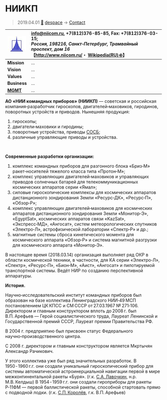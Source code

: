 # НИИКП
> 2019.04.01 [🚀](../../index/index.md) [despace](../index.md) → [Contact](../contact.md)

|[![](../f/con/n/niikp_logo1_thumb.jpg)](../f/con/n/niikp_logo1.png)|<info@niicom.ru>, +7(812)376-85-85, Fax: +7(812)376-03-15;<br> *Россия, 198216, Санкт‑Петербург, Трамвайный проспект, дом 16*<br> 【<http://www.niicom.ru/>・ [Wikipedia(RU) ⎆](https://ru.wikipedia.org/wiki/Научно‑исследовательский_институт_командных_приборов)】|
|:--|:--|
|**Mission**|…|
|**Vision**|…|
|**Values**|…|
|**Business**|…|
|**[MGMT](../mgmt.md)**|…|

**АО «НИИ командных приборов» (НИИКП)** — советская и российская компания‑разработчик гироскопов, двигателей‑маховиков, гиродинов, поворотных устройств и приводов. Нынешняя продукция:

   1. гироскопы;
   1. двигатели‑маховики и гиродины;
   1. поворотные устройства, приводы [СОСБ](devd.md);
   1. различные управляющие приводы и устройства.

<p style="page-break-after:always"> </p>

**Современные разработки организации:**

   1. комплекс командных приборов для разгонного блока «Бриз‑М» ракет‑носителей тяжелого класса типа «Протон‑М»;
   1. комплекс управляющих двигателей‑маховиков и управляющих приводов солнечных батарей для телекоммуникационных космических аппаратов серии «Ямал»;
   1. силовые гироскопические комплексы для космических аппаратов дистанционного зондирования Земли «Ресурс‑ДК», «Ресурс‑П», «Обзор‑Р»;
   1. комплекс управляющих двигателей‑маховиков для космических аппаратов дистанционного зондирования Земли «Монитор‑Э», «EgyptSat», космических аппаратов связи «KazSat», «Экспресс‑МД», «Ангосат», систем метеорологических спутников «Электро‑Л», астрофизической лаборатории «Спектр‑Р» и др.;
   1. магнитные системы сброса кинетического момента для космического аппарата «Обзор‑Р» и система магнитной разгрузки для космического аппарата «Монитор‑Э». 

В настоящее время (2018.03.14) организация выполняет ряд ОКР в области космической техники, в частности, для КА серии «Электро‑Л», «Спектр», «Ресурс‑П», «Бион‑М», «Аист», «Ангосат» и пилотируемой транспортной системы. Ведёт НИР по созданию перспективной аппаратуры.


**История.**

Научно‑исследовательский институт командных приборов был образован на базе коллектива Ленинградского НИИ‑49 МСП постановлением ЦК КПСС и СМ СССР от 27.03.1967 № 271‑106. Директором и главным конструктором вплоть до 2008 г. был В.П. Арефьев — Герой социалистического труда, Лауреат Ленинской и Государственной премий СССР, Лауреат премии Правительства РФ.

В 2004 г. предприятию был присвоен статус Федерального научно‑производственного центра.

С 2008 г. директором и главным конструктором является Мкртычян Александр Рачикович.

У этого коллектива уже был ряд значительных разработок. В 1950 ‑ 1960 г.г. они создали уникальный гироскопический прибор для системы автоматической астроинерциальной навигации первой в мире межконтинентальной ракеты «Буря». (г.к. [С.А. Лавочкин](person.md), н.р. М.В. Келдыш) В 1954 ‑ 1959 г.г. они создали гироприборы для ракеты Р‑11ФМ — первой баллистической ракеты, способной стартовать прямо с подводной лодки. (г.к. [С.П. Королёв](person.md), г.к. В.П. Арефьев)
